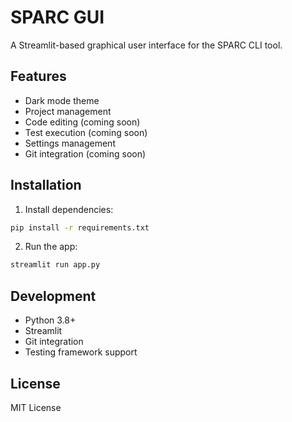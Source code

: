 # SPARC GUI

A Streamlit-based graphical user interface for the SPARC CLI tool.

## Features

- Dark mode theme
- Project management
- Code editing (coming soon)
- Test execution (coming soon)
- Settings management
- Git integration (coming soon)

## Installation

1. Install dependencies:
```bash
pip install -r requirements.txt
```

2. Run the app:
```bash
streamlit run app.py
```

## Development

- Python 3.8+
- Streamlit
- Git integration
- Testing framework support

## License

MIT License
